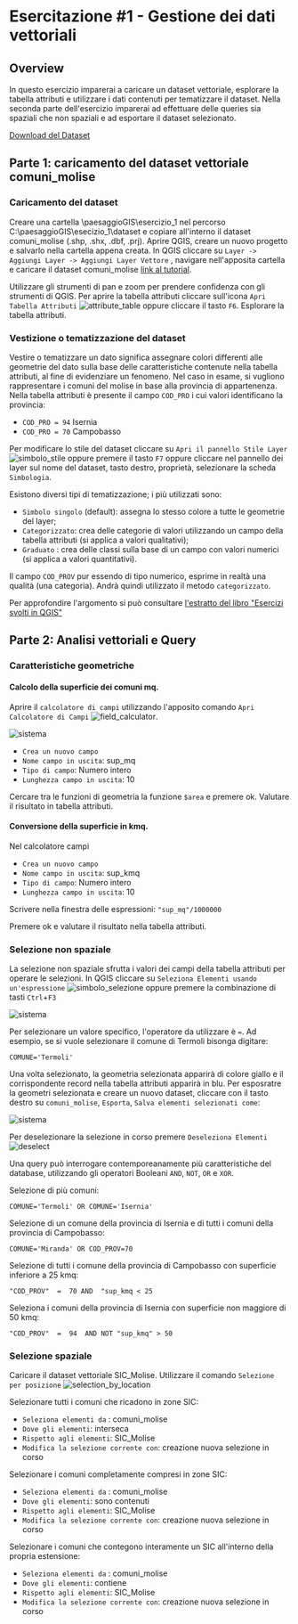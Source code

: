 # Esercitazione #1 - Gestione dei dati vettoriali

## Overview
In questo esercizio imparerai a caricare un dataset vettoriale, esplorare la tabella attributi e utilizzare i dati contenuti per tematizzare il dataset. Nella seconda parte dell'esercizio imparerai ad effettuare delle queries sia spaziali che non spaziali e ad esportare il dataset selezionato.

[Download del Dataset](https://github.com/Envixlab/paesaggioGIS/raw/master/dataset/esercitazione_1.zip)
## Parte 1: caricamento del dataset vettoriale comuni_molise
### Caricamento del dataset
Creare una cartella \paesaggioGIS\esercizio_1 nel percorso C:\paesaggioGIS\esecizio_1\dataset e copiare all'interno il dataset comuni_molise (.shp, .shx, .dbf, .prj). Aprire QGIS, creare un nuovo progetto e salvarlo nella cartella appena creata.
In QGIS cliccare su `Layer -> Aggiungi Layer -> Aggiungi Layer Vettore` , navigare nell'apposita cartella e caricare il dataset comuni_molise [link al tutorial](./materiale/tutorial/caricamento_vettoriali/index).


Utilizzare gli strumenti di pan e zoom per prendere confidenza con gli strumenti di QGIS. Per aprire la tabella attributi cliccare sull'icona `Apri Tabella Attributi` ![attribute_table](https://docs.qgis.org/3.16/it/_images/mActionOpenTable.png) oppure cliccare il tasto `F6`. Esplorare la tabella attributi.

### Vestizione o tematizzazione del dataset
Vestire o tematizzare un dato significa assegnare colori differenti alle geometrie del dato sulla base delle caratteristiche contenute nella tabella attributi, al fine di evidenziare un fenomeno.
Nel caso in esame, si vugliono rappresentare i comuni del molise in base alla provincia di appartenenza. Nella tabella attributi è presente il campo `COD_PRO` i cui valori identificano la provincia:

* `COD_PRO = 94` Isernia
* `COD_PRO = 70` Campobasso

Per modificare lo stile del dataset cliccare su `Apri il pannello Stile Layer` ![simbolo_stile](https://docs.qgis.org/3.16/en/_images/symbology.png) oppure premere il tasto `F7` oppure cliccare nel pannello dei layer sul nome del dataset, tasto destro, proprietà, selezionare la scheda `Simbologia`.

Esistono diversi tipi di tematizzazione; i più utilizzati sono:

* `Simbolo singolo` (default): assegna lo stesso colore a tutte le geometrie del layer;
* `Categorizzato`: crea delle categorie di valori utilizzando un campo della tabella attributi (si applica a valori qualitativi);
* `Graduato` : crea delle classi sulla base di un campo con valori numerici (si applica a valori quantitativi).

Il campo `COD_PROV` pur essendo di tipo numerico, esprime in realtà una qualità (una categoria). Andrà quindi utilizzato il metodo `categorizzato`.

Per approfondire l'argomento si può consultare [l'estratto del libro "Esercizi svolti in QGIS"](https://www.darioflaccovio.it/index.php?controller=attachment&id_attachment=648)

## Parte 2: Analisi vettoriali e Query
### Caratteristiche geometriche
#### Calcolo della superficie dei comuni mq.
Aprire il `calcolatore di campi` utilizzando l'apposito comando `Apri Calcolatore di Campi` ![field_calculator](https://docs.qgis.org/3.10/it/_images/mActionCalculateField.png).

![sistema](../../../images/filed_calculator.png)

* `Crea un nuovo campo`
* `Nome campo in uscita`: sup_mq
* `Tipo di campo`: Numero intero
* `Lunghezza campo in uscita`: 10

Cercare tra le funzioni di geometria la funzione `$area` e premere ok. Valutare il risultato in tabella attributi.
#### Conversione della superficie in kmq.
Nel calcolatore campi
* `Crea un nuovo campo`
* `Nome campo in uscita`: sup_kmq
* `Tipo di campo`: Numero intero
* `Lunghezza campo in uscita`: 10

Scrivere nella finestra delle espressioni:
`"sup_mq"/1000000`

Premere ok e valutare il risultato nella tabella attributi.

### Selezione non spaziale
La selezione non spaziale sfrutta i valori dei campi della tabella attributi per operare le selezioni. In QGIS cliccare su `Seleziona Elementi usando un'espressione` ![simbolo_selezione](https://docs.qgis.org/3.16/en/_images/mIconExpressionSelect.png) oppure premere la combinazione di tasti `Ctrl`+`F3`

![sistema](../../../images/selection.png)

Per selezionare un valore specifico, l'operatore da utilizzare è `=`. Ad esempio, se si vuole selezionare il comune di Termoli bisonga digitare:

`COMUNE='Termoli'`

Una volta selezionato, la geometria selezionata apparirà di colore giallo e il corrispondente record nella tabella attributi apparirà in blu. Per esposratre la geometri selezionata e creare un nuovo dataset, cliccare con il tasto destro su `comuni_molise`, `Esporta`, `Salva elementi selezionati come`:

![sistema](../../../images/save_selection.PNG)

Per deselezionare la selezione in corso premere `Deseleziona Elementi` ![deselect](https://docs.qgis.org/3.16/en/_images/mActionDeselectAll.png)

Una query può interrogare contemporeanamente più caratteristiche del database, utilizzando gli operatori Booleani `AND`, `NOT`, `OR` e `XOR`.

Selezione di più comuni:

`COMUNE='Termoli' OR COMUNE='Isernia'`

Selezione di un comune della provincia di Isernia e di tutti i comuni della provincia di Campobasso:

`COMUNE='Miranda' OR COD_PROV=70`

Selezione di tutti i comune della provincia di Campobasso con superficie inferiore a 25 kmq:

 `"COD_PROV"  =  70 AND  "sup_kmq < 25`

Seleziona i comuni della provincia di Isernia con superficie non maggiore di 50 kmq:

 `"COD_PROV"  =  94  AND NOT "sup_kmq" > 50`

### Selezione spaziale
Caricare il dataset vettoriale SIC_Molise. Utilizzare il comando `Selezione per posizione` ![selection_by_location](https://docs.qgis.org/3.16/en/_images/mAlgorithmSelectLocation.png)

Selezionare tutti i comuni che ricadono in zone SIC:

* `Seleziona elementi da` : comuni_molise
* `Dove gli elementi`: interseca
* `Rispetto agli elementi`: SIC_Molise
* `Modifica la selezione corrente con`: creazione nuova selezione in corso

Selezionare i comuni completamente compresi in zone SIC:

* `Seleziona elementi da` : comuni_molise
* `Dove gli elementi`: sono contenuti
* `Rispetto agli elementi`: SIC_Molise
* `Modifica la selezione corrente con`: creazione nuova selezione in corso

Selezionare i comuni che contegono interamente un SIC all'interno della propria estensione:
* `Seleziona elementi da` : comuni_molise
* `Dove gli elementi`: contiene
* `Rispetto agli elementi`: SIC_Molise
* `Modifica la selezione corrente con`: creazione nuova selezione in corso
